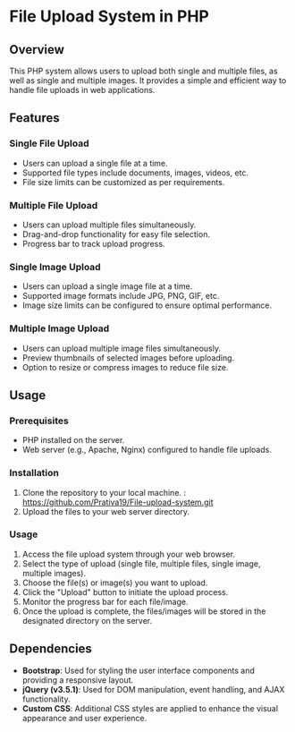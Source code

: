 # File Upload System in PHP

## Overview

This PHP system allows users to upload both single and multiple files, as well as single and multiple images. It provides a simple and efficient way to handle file uploads in web applications.

## Features

### Single File Upload
- Users can upload a single file at a time.
- Supported file types include documents, images, videos, etc.
- File size limits can be customized as per requirements.
### Multiple File Upload
- Users can upload multiple files simultaneously.
- Drag-and-drop functionality for easy file selection.
- Progress bar to track upload progress.
### Single Image Upload
- Users can upload a single image file at a time.
- Supported image formats include JPG, PNG, GIF, etc.
- Image size limits can be configured to ensure optimal performance.
### Multiple Image Upload
- Users can upload multiple image files simultaneously.
- Preview thumbnails of selected images before uploading.
- Option to resize or compress images to reduce file size.

## Usage

### Prerequisites
- PHP installed on the server.
- Web server (e.g., Apache, Nginx) configured to handle file uploads.

### Installation
1. Clone the repository to your local machine. : https://github.com/Prativa19/File-upload-system.git
2. Upload the files to your web server directory.
  ### Usage
1. Access the file upload system through your web browser.
2. Select the type of upload (single file, multiple files, single image, multiple images).
3. Choose the file(s) or image(s) you want to upload.
4. Click the "Upload" button to initiate the upload process.
5. Monitor the progress bar for each file/image.
6. Once the upload is complete, the files/images will be stored in the designated directory on the server.

## Dependencies

- **Bootstrap**: Used for styling the user interface components and providing a responsive layout.
- **jQuery (v3.5.1)**: Used for DOM manipulation, event handling, and AJAX functionality.
- **Custom CSS**: Additional CSS styles are applied to enhance the visual appearance and user experience.
